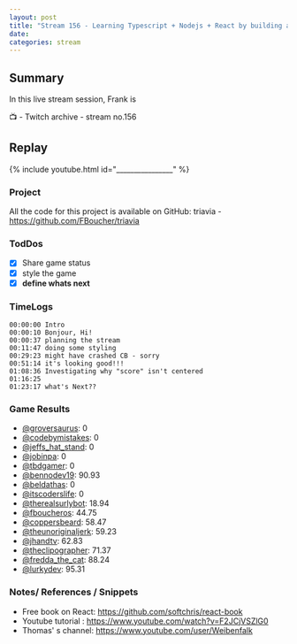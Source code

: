 ```yaml
---
layout: post
title: "Stream 156 - Learning Typescript + Nodejs + React by building a trivia game"
date: 
categories: stream
---
```


## Summary

In this live stream session, Frank is 

📺 - Twitch archive - stream no.156

## Replay

{% include youtube.html id="________________" %}
<br/><!--more-->

### Project

All the code for this project is available on GitHub: triavia - https://github.com/FBoucher/triavia

### TodDos

- [X] Share game status
- [X] style the game
- [X] **define whats next**

### TimeLogs

    00:00:00 Intro
    00:00:10 Bonjour, Hi!
    00:00:37 planning the stream
    00:11:47 doing some styling
    00:29:23 might have crashed CB - sorry
    00:51:14 it's looking good!!!
    01:08:36 Investigating why "score" isn't centered
    01:16:25 
    01:23:17 what's Next??

### Game Results

- [@groversaurus](https://www.twitch.tv/groversaurus): 0
- [@codebymistakes](https://www.twitch.tv/codebymistakes): 0
- [@jeffs_hat_stand](https://www.twitch.tv/jeffs_hat_stand): 0
- [@jobinpa](https://www.twitch.tv/jobinpa): 0
- [@tbdgamer](https://www.twitch.tv/tbdgamer): 0
- [@bennodev19](https://www.twitch.tv/bennodev19): 90.93
- [@beldathas](https://www.twitch.tv/beldathas): 0
- [@itscoderslife](https://www.twitch.tv/itscoderslife): 0
- [@therealsurlybot](https://www.twitch.tv/therealsurlybot): 18.94
- [@fboucheros](https://www.twitch.tv/fboucheros): 44.75
- [@coppersbeard](https://www.twitch.tv/coppersbeard): 58.47
- [@theunoriginaljerk](https://www.twitch.tv/theunoriginaljerk): 59.23
- [@jhandtv](https://www.twitch.tv/jhandtv): 62.83
- [@theclipographer](https://www.twitch.tv/theclipographer): 71.37
- [@fredda_the_cat](https://www.twitch.tv/fredda_the_cat): 88.24
- [@lurkydev](https://www.twitch.tv/lurkydev): 95.31

### Notes/ References / Snippets

- Free book on React: https://github.com/softchris/react-book
- Youtube tutorial : https://www.youtube.com/watch?v=F2JCjVSZlG0
- Thomas' s channel: https://www.youtube.com/user/Weibenfalk
